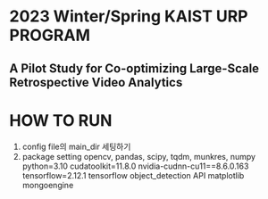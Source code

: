 # 2023 Winter/Spring KAIST URP PROGRAM
## A Pilot Study for Co-optimizing Large-Scale Retrospective Video Analytics

# HOW TO RUN

1. config file의 main_dir 세팅하기
2. package setting
    opencv, pandas, scipy, tqdm, munkres, numpy
    python=3.10
    cudatoolkit=11.8.0
    nvidia-cudnn-cu11==8.6.0.163
    tensorflow=2.12.1
    tensorflow object_detection API
    matplotlib
    mongoengine